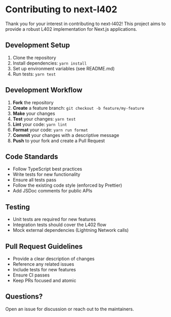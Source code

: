 # Contributing to next-l402

Thank you for your interest in contributing to next-l402! This project aims to provide a robust L402 implementation for Next.js applications.

## Development Setup

1. Clone the repository
2. Install dependencies: `yarn install`
3. Set up environment variables (see README.md)
4. Run tests: `yarn test`

## Development Workflow

1. **Fork** the repository
2. **Create** a feature branch: `git checkout -b feature/my-feature`
3. **Make** your changes
4. **Test** your changes: `yarn test`
5. **Lint** your code: `yarn lint`
6. **Format** your code: `yarn run format`
7. **Commit** your changes with a descriptive message
8. **Push** to your fork and create a Pull Request

## Code Standards

- Follow TypeScript best practices
- Write tests for new functionality
- Ensure all tests pass
- Follow the existing code style (enforced by Prettier)
- Add JSDoc comments for public APIs

## Testing

- Unit tests are required for new features
- Integration tests should cover the L402 flow
- Mock external dependencies (Lightning Network calls)

## Pull Request Guidelines

- Provide a clear description of changes
- Reference any related issues
- Include tests for new features
- Ensure CI passes
- Keep PRs focused and atomic

## Questions?

Open an issue for discussion or reach out to the maintainers.
